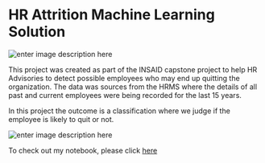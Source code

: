 # HR Attrition Machine Learning Solution

![enter image description here](https://github.com/vins-n001/hr-employee-attrition-vin/blob/main/Attrtion.png?raw=true)

This project was created as part of the INSAID capstone project to help HR Advisories to detect possible employees who may end up quitting the organization. The data was sources from the HRMS where the details of all past and current employees were being recorded for the last 15 years.

In this project the outcome is a classification where we judge if the employee is likely to quit or not. 

![enter image description here](https://github.com/vins-n001/hr-employee-attrition-vin/blob/main/hr-analytics-10.jpg?raw=true)

To check out my notebook, please click [here](https://github.com/vins-n001/hr-employee-attrition-vin/blob/main/HR_Analytics.ipynb)


